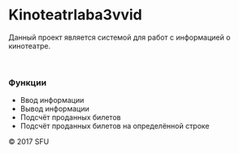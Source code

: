 # Kinoteatrlaba3vvid
<p>Данный проект является системой для работ с информацией о кинотеатре.</p>
<br>
<h3>Функции</h3>
<ul>
 <li>Ввод информации</li>
 <li>Вывод информации</li>
 <li>Подсчёт проданных билетов</li>
 <li>Подсчёт проданных билетов на определённой строке</li>
</ul>
<p>© 2017 SFU</p>

